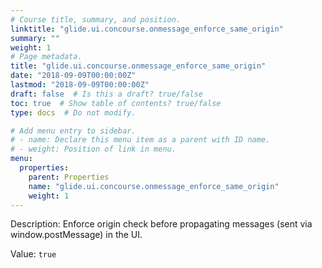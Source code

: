 ```yaml
---
# Course title, summary, and position.
linktitle: "glide.ui.concourse.onmessage_enforce_same_origin"
summary: ""
weight: 1
# Page metadata.
title: "glide.ui.concourse.onmessage_enforce_same_origin"
date: "2018-09-09T00:00:00Z"
lastmod: "2018-09-09T00:00:00Z"
draft: false  # Is this a draft? true/false
toc: true  # Show table of contents? true/false
type: docs  # Do not modify.

# Add menu entry to sidebar.
# - name: Declare this menu item as a parent with ID name.
# - weight: Position of link in menu.
menu:
  properties:
    parent: Properties
    name: "glide.ui.concourse.onmessage_enforce_same_origin"
    weight: 1
---
```


Description: Enforce origin check before propagating messages (sent via window.postMessage) in the UI.


Value: `true`